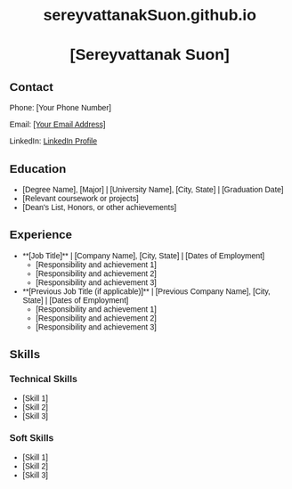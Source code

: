 # sereyvattanakSuon.github.io

<!DOCTYPE html>
<html>
<head>
  <title>My Portfolio</title>
  <style>
    body {
      font-family: sans-serif;
      margin: 20px;
    }
    h1 {
      text-align: center;
    }
    section {
      margin-bottom: 20px;
    }
  </style>
</head>
<body>

  <h1>[Sereyvattanak Suon]</h1>

  <section>
    <h2>Contact</h2>
    <p>Phone: [Your Phone Number]</p>
    <p>Email: <a href="mailto:[vattanakvn1@gmail.com]">[Your Email Address]</a></p>
    <p>LinkedIn: <a href="[Your LinkedIn Profile URL]">LinkedIn Profile</a></p> 
  </section>

  <section>
    <h2>Education</h2>
    <ul>
      <li>[Degree Name], [Major] | [University Name], [City, State] | [Graduation Date]</li>
      <li>[Relevant coursework or projects]</li>
      <li>[Dean's List, Honors, or other achievements]</li>
    </ul>
  </section>

  <section>
    <h2>Experience</h2>
    <ul>
      <li>
        **[Job Title]** | [Company Name], [City, State] | [Dates of Employment]
        <ul>
          <li>[Responsibility and achievement 1]</li>
          <li>[Responsibility and achievement 2]</li>
          <li>[Responsibility and achievement 3]</li>
        </ul>
      </li>
      <li>
        **[Previous Job Title (if applicable)]** | [Previous Company Name], [City, State] | [Dates of Employment]
        <ul>
          <li>[Responsibility and achievement 1]</li>
          <li>[Responsibility and achievement 2]</li>
          <li>[Responsibility and achievement 3]</li>
        </ul>
      </li>
    </ul>
  </section>

  <section>
    <h2>Skills</h2>
    <h3>Technical Skills</h3>
    <ul>
      <li>[Skill 1]</li>
      <li>[Skill 2]</li>
      <li>[Skill 3]</li>
    </ul>
    <h3>Soft Skills</h3>
    <ul>
      <li>[Skill 1]</li>
      <li>[Skill 2]</li>
      <li>[Skill 3]</li>
    </ul>
  </section>

</body>
</html>
